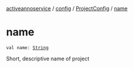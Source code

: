 [activeannoservice](../../index.md) / [config](../index.md) / [ProjectConfig](index.md) / [name](./name.md)

# name

`val name: `[`String`](https://kotlinlang.org/api/latest/jvm/stdlib/kotlin/-string/index.html)

Short, descriptive name of project

